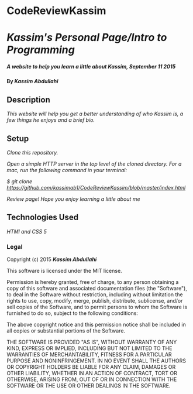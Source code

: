 # CodeReviewKassim
# _Kassim's Personal Page/Intro to Programming_

##### _A website to help you learn a little about Kassim, September 11 2015_

#### By _**Kassim Abdullahi**_

## Description

_This website will help you get a better understanding of who Kassim is, a few things he enjoys and a brief bio._
## Setup

_Clone this repository._

_Open a simple HTTP server in the top level of the cloned directory. 
For a mac, run the following command in your terminal:_

_$ git clone https://github.com/kassimab1/CodeReviewKassim/blob/master/index.html_

_Review page! Hope you enjoy learning a little about me_


## Technologies Used

_HTMl and CSS 5_

### Legal

Copyright (c) 2015 **_Kassim Abdullahi_**

This software is licensed under the MIT license.

Permission is hereby granted, free of charge, to any person obtaining a copy
of this software and associated documentation files (the "Software"), to deal
in the Software without restriction, including without limitation the rights
to use, copy, modify, merge, publish, distribute, sublicense, and/or sell
copies of the Software, and to permit persons to whom the Software is
furnished to do so, subject to the following conditions:

The above copyright notice and this permission notice shall be included in
all copies or substantial portions of the Software.

THE SOFTWARE IS PROVIDED "AS IS", WITHOUT WARRANTY OF ANY KIND, EXPRESS OR
IMPLIED, INCLUDING BUT NOT LIMITED TO THE WARRANTIES OF MERCHANTABILITY,
FITNESS FOR A PARTICULAR PURPOSE AND NONINFRINGEMENT. IN NO EVENT SHALL THE
AUTHORS OR COPYRIGHT HOLDERS BE LIABLE FOR ANY CLAIM, DAMAGES OR OTHER
LIABILITY, WHETHER IN AN ACTION OF CONTRACT, TORT OR OTHERWISE, ARISING FROM,
OUT OF OR IN CONNECTION WITH THE SOFTWARE OR THE USE OR OTHER DEALINGS IN
THE SOFTWARE.
